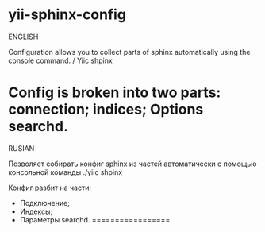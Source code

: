 yii-sphinx-config
=================

ENGLISH

Configuration allows you to collect parts of sphinx automatically using the console command. / Yiic shpinx

Config is broken into two parts:
connection;
indices;
Options searchd.
=================


RUSIAN

Позволяет собирать конфиг sphinx из частей автоматически с помощью консольной команды ./yiic shpinx  

Конфиг разбит на части: 
* Подключение; 
* Индексы; 
* Параметры searchd.
=================
